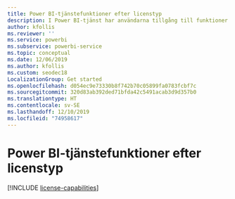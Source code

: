 ```yaml
---
title: Power BI-tjänstefunktioner efter licenstyp
description: I Power BI-tjänst har användarna tillgång till funktioner baserat på vilken typ av licens de har (kostnadsfri eller Pro) och om innehållet de interagerar med ligger på en arbetsyta som tilldelats till en Power BI Premium kapacitet.
author: kfollis
ms.reviewer: ''
ms.service: powerbi
ms.subservice: powerbi-service
ms.topic: conceptual
ms.date: 12/06/2019
ms.author: kfollis
ms.custom: seodec18
LocalizationGroup: Get started
ms.openlocfilehash: d054ec9e73330b8f742b70c05899fa0783fcbf7c
ms.sourcegitcommit: 320d83ab392ded71bfda42c5491acab3d9d357b0
ms.translationtype: HT
ms.contentlocale: sv-SE
ms.lasthandoff: 12/10/2019
ms.locfileid: "74958617"
---
```

# <a name="power-bi-service-features-by-license-type"></a>Power BI-tjänstefunktioner efter licenstyp

[!INCLUDE [license-capabilities](includes/license-capabilities.md)]
